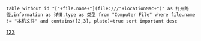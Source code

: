 ```dataview
table without id "["+file.name+"](file:///"+locationMac+")" as 打开路径,information as 详情,type as 类型 from "Computer File" where file.name != "本机文件" and contains([2,3], plate)=true sort important desc
```
[123](file:///Users/mengguoqing/Documents/Obsidian-meng)